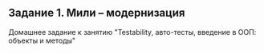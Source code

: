 ## Задание 1. Мили – модернизация
Домашнее задание к занятию "Testability, авто-тесты, введение в ООП: объекты и методы"